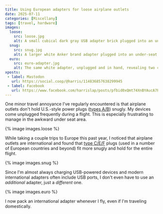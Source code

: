 ```yaml
---
title: Using European adapters for loose airplane outlets
date: 2025-07-11
categories: [Miscellany]
tags: [travel, hardware]
images:
  loose:
    src: loose.jpg
    alt: A small cubical dark gray USB adapter brick plugged into an under-seat airplane power outlet. It is loose and has fallen out slightly, exposing the silver metal of its two prongs.
  snug:
    src: snug.jpg
    alt: A larger white Anker brand adapter plugged into an under-seat airplane power outlet. On its face a three prong U.S.-style outlet is available. On its top is a two prong outlet. From beneath it a thin white USB charging cable extends.
  euro:
    src: euro-adapter.jpg
    alt: The same white adapter, unplugged and in hand, revealing two cylindrical "European-style" prongs and three USB ports on the underside.
xposts:
 - label: Mastodon
   url: https://social.coop/@harris/114836857638299945
 - label: Facebook
   url: https://www.facebook.com/harrislap/posts/pfbid0xQmt74XnBYAucA7PSBDSFVFUNYeLtFNTAtKW7Kk3hsWuiPoRYMyyUxRRwaEfgogwl
---
```


One minor travel annoyance I've regularly encountered is that airplane outlets don't hold U.S.-style power plugs ([types A/B][]) snugly. My devices come unplugged frequently during a flight. This is especially frustrating to manage in the awkward under seat area.

[types A/B]: https://en.wikipedia.org/wiki/NEMA_connector

{% image images.loose %}

While taking a couple trips to Europe this past year, I noticed that airplane outlets are international and found that [type C/E/F][] plugs (used in a number of European countries and beyond) fit more snugly and hold for the entire flight.

[type C/E/F]: https://en.wikipedia.org/wiki/Schuko

{% image images.snug %}

Since I'm almost always charging USB-powered devices and modern international adapters often include USB ports, I don't even have to use an *additional* adapter, just a *different* one.

{% image images.euro %}

I now pack an international adapter whenever I fly, even if I'm traveling domestically. 
